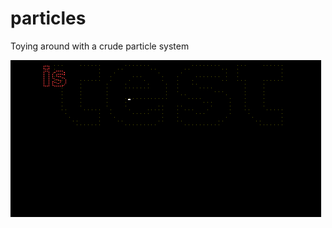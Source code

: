 # particles
Toying around with a crude particle system

![Screenshot](https://raw.githubusercontent.com/toby1984/particles/master/screenshot.gif)
